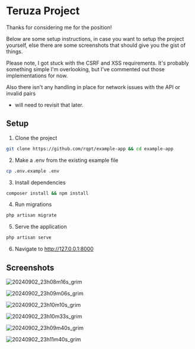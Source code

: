 # Teruza Project

Thanks for considering me for the position!

Below are some setup instructions, in case you want to setup the project yourself,
else there are some screenshots that should give you the gist of things.

Please note, I got stuck with the CSRF and XSS requirements. It's probably something
simple I'm overlooking, but I've commented out those implementations for now.

Also there isn't any handling in place for network issues with the API or invalid pairs
- will need to revisit that later.

## Setup

1. Clone the project

```bash
git clone https://github.com/rqpt/example-app && cd example-app
```

2. Make a .env from the existing example file

```bash
cp .env.example .env
```

3. Install dependencies

```bash
composer install && npm install
```

4. Run migrations

```bash
php artisan migrate
```

5. Serve the application

```bash
php artisan serve
```

6. Navigate to http://127.0.0.1:8000

## Screenshots

![20240902_23h08m16s_grim](https://github.com/user-attachments/assets/48f0b46b-11f1-4c6b-bdf4-636ff50c45c1)

![20240902_23h09m06s_grim](https://github.com/user-attachments/assets/72228e8a-e792-4229-89d3-d16d42ac2fa5)

![20240902_23h10m10s_grim](https://github.com/user-attachments/assets/c2400428-dbe2-4bb7-a873-162d8346e9d0)

![20240902_23h10m33s_grim](https://github.com/user-attachments/assets/67ef8624-3f6a-4cf8-b11e-6ccb07048757)

![20240902_23h09m40s_grim](https://github.com/user-attachments/assets/b57c8209-5b14-4a03-9597-3ae936d5c7f8)

![20240902_23h11m40s_grim](https://github.com/user-attachments/assets/3cfe45fa-cf47-4023-9dfe-964b96931456)
